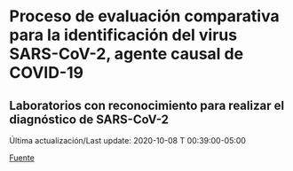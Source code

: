 # Proceso de evaluación comparativa para la identificación del virus SARS-CoV-2, agente causal de COVID-19
## Laboratorios con reconocimiento para realizar el diagnóstico de SARS-CoV-2
 
 Última actualización/Last update: 2020-10-08 T 00:39:00-05:00
 
 [Fuente]( https://www.gob.mx/salud/documentos/coronavirus-covid-19-240014?state=published)
